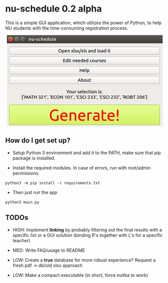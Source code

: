 # nu-schedule 0.2 alpha #

This is a simple GUI application, which utilizes the power of Python, to help NU students with the time-consuming registration process.

<p align="center">
  <img src="https://github.com/ac130kz/nu-schedule/blob/master/res/mainscreen.png?raw=true" alt="GUI"/>
</p>

## How do I get set up? ##

* Setup Python 3 environment and add it to the PATH, make sure that pip package is installed.

* Install the required modules. In case of errors, run with root/admin permissions:
```
python3 -m pip install -r requirements.txt
```

* Then just run the app
```
python3 main.py
```

## TODOs ##

* HIGH: Implement __linking__ by probably filtering out the final results with a specific list or a GUI solution (binding R's together with L's for a specific teacher)

* MED: Write FAQ/usage to README

* LOW: Create a __true__ database for more robust experience? Request a fresh pdf -> db/old xlsx approach
	 
* LOW: Make a compact executable (in short, force nuitka to work)
